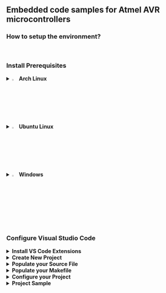 ## Embedded code samples for Atmel AVR microcontrollers

### How to setup the environment?

<br>

### Install Prerequisites
  <details>
    <summary>
      <img src="https://github.com/user-attachments/assets/6adedf3c-1d29-43f4-8e96-8c3d6cdcae11" width="3%" height="3%" /><b> Arch Linux</b>
    </summary>
    <br>
    
        sudo pacman -S base-devel usbutils avrdude avr-gcc avr-libc  
        git clone https://aur.archlinux.org/visual-studio-code-bin.git
        cd visual-studio-code-bin
        makepkg -si
  </details>

  <details>
    <summary>
      <img src="https://github.com/user-attachments/assets/731b966d-2257-4276-9d8b-ac7f43758c4d" width="3%" height="3%" /><b> Ubuntu Linux</b>
    </summary>
    <br>
    
        sudo apt update
        sudo apt install gcc build-essential
        sudo apt install gcc-avr binutils-avr avr-libc gdb-avr
        sudo apt install libusb-dev avrdude
        sudo apt install code
    
  </details>

  <details>
    <summary><img src="https://github.com/user-attachments/assets/7cf4fdb1-c479-407a-89a4-1a254f1301ec" width="3%" height="3%" /><b> Windows</b></summary>  
    <br>
    &emsp;Install <a href="https://winavr.sourceforge.net">WinAVR</a> for a Light-Weight Compiler
    <br>
    &emsp;Or install the full <a href="https://ww1.microchip.com/downloads/aemDocuments/documents/DEV/ProductDocuments/SoftwareTools/avr8-gnu-toolchain-3.7.0.1796-win32.any.x86_64.zip">AVR Toolchain</a>
    <br>
    &emsp;Install <a href="https://code.visualstudio.com/Download">Visual Studio Code</a>
    <br>
  </details>

  <br>

### Configure Visual Studio Code

  <details>
    <summary>
      <b>Install VS Code Extensions</b>
    </summary>
    <br>
    &emsp;Open <b>Extensions</b> in the left pane or press <b>Ctrl+Shift+X</b>
    <br>
    <br>
    &emsp;Search for <b>C/C++ Extension Pack</b> and click <b>Install</b>
    <br>
    &emsp;&emsp;<img src="https://github.com/user-attachments/assets/329c0eb9-de80-4733-9330-db12b8b6e119" width="30%" height="30%" />
    <br>
    <br>
    &emsp;Search for <b>Makefile Tools</b> and click <b>Install</b>
    <br> 
    &emsp;&emsp;<img src="https://github.com/user-attachments/assets/ab3f2da6-5baa-40f6-8655-79ee52b7e633" width="30%" height="30%" />
  </details>

<details>
  <summary>
    <b>Create New Project</b>
  </summary>
  <br>
  &emsp;Create an empty folder anywhere<br>
  &emsp;Open the empty folder ( Ctrl+O )<br>
  &emsp;Create an empty <b>C/C++ File</b> and a <b>Makefile</b> ( Right click -> New File )<br><br>
  &emsp;&emsp;<img src="https://github.com/user-attachments/assets/2a41e63a-a7a6-4da5-9505-1d13e64303cb" width="50%" height="50%" />
</details>

<details>
  <summary>
    <b>Populate your Source File</b>
  </summary>
  <br>
  &emsp;Populate your <b>Source File</b>
  <br>
  <br>
  &emsp;&emsp;<img src="https://github.com/user-attachments/assets/b26bf4c2-954d-4b55-ba59-01909dfc951e" width="50%" height="50%" />
  <br>
  &emsp;&emsp;<b>Note:</b> Your header files will be red underlined.
  <br>
  &emsp;&emsp;This is an expected behavior.
  <br>
  &emsp;&emsp;To resolve this you must configure VS Code.
  <br>
  <br>
  &emsp;Press <b>F1</b> and in the searchbox type <b>C/C++</b>
  <br>
  &emsp;Then select <b>C/C++: Edit Configurations (UI)</b>
  <br>
  <br>
  &emsp;&emsp;<img src="https://github.com/user-attachments/assets/7f502d4f-5255-4542-86d5-b2358820893c" width="50%" height="50%" />
  <br>
  <br>
  &emsp;Set <b>Configuration Name</b> ( Linux or Win32 ...etc. )
  <br>
  <br>
  &emsp;&emsp;<img src="https://github.com/user-attachments/assets/19126ef9-a53c-49a5-ab7c-c9e60c406fdd" width="50%" height="50%" />
  <br>
  <br>
  &emsp;Locate <b>avr-gcc</b> on your Machine
  <br>
  &emsp;Edit the <b>Compiler Path</b>
  <br>
  <br>
  &emsp;&emsp;<img src="https://github.com/user-attachments/assets/239dcd6b-3a0d-4d27-b38d-5011e5343e79" width="50%" height="50%" />
  <br>
  &emsp;&emsp;<b>Note:</b> you will might need to use quotation marks
  <br>
  &emsp;&emsp;for the <b>Compiler Path</b> if there are empty spaces in it
  <br>
  <br>
  &emsp;Select <b>IntelliSense mode</b>
  <br>
  <br>
  &emsp;&emsp;<img src="https://github.com/user-attachments/assets/68aad793-1107-4302-ae71-535d2b2fbf81" width="50%" height="50%" />
  <br>
  &emsp;&emsp;<b>Note:</b> the <b>gcc-x86 (legacy)</b> worked fine for me
  <br>
  &emsp;&emsp;but make sure to test your platform specific <b>IntelliSense mode</b>
  <br>
  &emsp;&emsp;( i.e. <b>linux-gcc-x86</b> or <b>windows-gcc-x86</b> )
  <br>
  <br>
  &emsp;Save the Configuration and check your Source Code<br><br>
  &emsp;&emsp;<img src="https://github.com/user-attachments/assets/b7277027-434c-4d58-a298-9ecf65dd2b56" width="50%" height="50%" />
  <br>
  &emsp;&emsp;<b>Note:</b> header file names are not underlined anymore
  <br>
  &emsp;&emsp;however methods and some definitions are.
  <br>
  &emsp;&emsp;This is an expected behavior.
  <br>
  &emsp;&emsp;You need to select the proper Microcontroller!
  <br>
  <br>
  &emsp;Press and hold <b>Ctrl</b> and click on the <b>avr/io.h</b> header file in your source
  <br>
  &emsp;This will bring you to <b>io.h</b> where you can look up your <b>Microcontroller definition</b>
  <br>
  &emsp;Copy your Microcontroller definition<br><br>
  &emsp;&emsp;<img src="https://github.com/user-attachments/assets/2ac5d640-4ba3-4c8f-985a-fbb932e01a67" width="50%" height="50%" />
  <br>
  <br>
  &emsp;Go back to the <b>C/C++ Configurations</b> and edit the <b>Defines</b> section<br>
  &emsp;Paste your <b>Microcontroller Definition</b> here and save it<br><br>
  &emsp;&emsp;<img src="https://github.com/user-attachments/assets/11e48bb2-45b7-4a23-b5bf-4705711a1ae3" width="50%" height="50%" />
  <br>
  <br>
  &emsp;Two <b>json</b> files appeared in the folder structure
  <br>
  &emsp;&emsp;<img src="https://github.com/user-attachments/assets/a6453534-0456-45d8-9adf-e9709f9aef11" width="50%" height="50%" />
  <br>
  <br>

  &emsp;Check if IntelliSense and Smart Hints work<br>
  &emsp;If nothing is underlined and all functionalities work you are <b>done 📗</b>
  <br>
  &emsp;&emsp;<img src="https://github.com/user-attachments/assets/eb631695-f2b1-4d10-a238-acb5003bc2ba" width="50%" height="50%" />
</details>

<details>
  <summary>
    <b>Populate your Makefile</b>
  </summary>
  <br>
  <br>
  
  &emsp;Copy the name of your <b>Programmer Hardware</b>
  <br>
  
  ```bash
  avrdude -c ?
  ```
  &emsp;&emsp;<img src="https://github.com/user-attachments/assets/7758c9df-86cf-4bcb-bc04-dc7f8eb41489" width="50%" height="50%" />
  <br>
  <br>
  <br>
  &emsp;Copy the name of your <b>Microcontroller</b>
  <br>
  
  ```bash
  avrdude -p ?
  ```
  &emsp;&emsp;<img src="https://github.com/user-attachments/assets/9ea12bd7-6f81-4923-87a3-407280066c9f" width="20%" height="20%" />
  <br>
  <br>
  <br>
  &emsp;Construct the terminal command to <b>Flash the HEX File</b>
  <br>
  
  ```bash
  avrdude -c stk500v2 -p m328p -U main.hex
  ```

  <br>
  <br>
  &emsp;Copy the name of your MCU for the Compiler
  <br>
  
  ```bash
  avr-gcc --target-help
  ```

  &emsp;&emsp;<img src="https://github.com/user-attachments/assets/6e4febad-8233-4e10-aa59-ae4a957d1683" width="50%" height="50%" />
  <br>
  <br>
  <br>
  &emsp;Check the <b>Crystal Oscillator Frequency</b>
  <br>
  &emsp;For example if the frequency is <b>16 Mhz</b> the argument will be this:

  
  ```bash
  16000000UL
  ```

  <br>
  <br>

  &emsp;Construct the terminal command to <b>Compile the HEX File</b>
  <br>
  &emsp;<i>avr-gcc&emsp;<source_file>&emsp;<mcu_type>&emsp;<clock_frequency>&emsp;<output_file></i>
  <br>
  
  ```bash
  avr-gcc main.c -mmcu=atmega328p -DF_CPU=16000000UL -Os -o main.hex
  ```
  &emsp;&emsp;<b>Note:</b> the <b>-Os</b> argument will minimize the output file size
  <br>
  <br>
  <br>

  &emsp;Populate your <b>Makefile</b> to Compile and Flash
  <br>
  &emsp;&emsp;<img src="https://github.com/user-attachments/assets/4aeb44db-a554-4e8d-a15c-a18e3aed78f8" width="50%" height="50%" />
</details>

<details>
  <summary>
    <b>Configure your Project</b>
  </summary>
  <br>
  <br>
  &emsp;<b>Optionally:</b> You can execute the <b>Makefile</b> from the Terminal
  <br>
  &emsp;by going to the <b>Project Folder</b> and executing this:
  <br>

  ```bash
  sudo make
  ```
  <br>
  &emsp;But to directly execute your <b>Makefile</b> from VS Code
  <br>
  &emsp;Press <b>F1</b> and search for <b>tasks</b> and select <b>Tasks: Configure Task</b>
  <br>
  &emsp;&emsp;<img src="https://github.com/user-attachments/assets/7594e421-84fe-42b0-be1c-7a8a20c3ba02" width="30%" height="30%" />
  <br>
  <br>
  &emsp;Then select <b>Create tasks.json file from template</b>
  <br>
  &emsp;&emsp;<img src="https://github.com/user-attachments/assets/4438836a-37c6-46e3-9d25-fe163d01494c" width="50%" height="50%" />
  <br>
  <br>
  &emsp;Then select <b>Others</b>
  <br>
  &emsp;&emsp;<img src="https://github.com/user-attachments/assets/e1a3669f-fd7f-4e72-a0af-c761d41ec1a2" width="40%" height="40%" />
  <br>
  <br>
  &emsp;A <b>tasks.json</b> file will appear in the file explorer
  <br>
  &emsp;&emsp;<img src="https://github.com/user-attachments/assets/a00c5244-7fda-4dae-9b37-b4b942ee1abd" width="50%" height="50%" />
  <br>
  <br>
  &emsp;The file content looks like this by default
  <br>
  &emsp;&emsp;<img src="https://github.com/user-attachments/assets/60ccb7b3-dc85-4552-b1a7-7ec4e2c519f6" width="50%" height="50%" />
  <br>
  <br>
  &emsp;Edit <b>label</b> and <b>command</b> values and <b>save</b> the file
  <br>
  
        ```json
        {
        "version": "2.0.0",
        "tasks": [
            {
                "label": "make",
                "type": "shell",
                "command": "sudo make"
            }
          ]
        }
        ```
  <br>
  &emsp;Press <b>F1</b> and select <b>Configure: Default Build Task</b>
  <br>
  &emsp;&emsp;<img src="https://github.com/user-attachments/assets/95ff3bdb-f533-4588-8809-0d9fd9bb4f20" width="30%" height="30%" />
  <br>
  <br>
  &emsp;Select <b>make</b>
  <br>
  &emsp;&emsp;<img src="https://github.com/user-attachments/assets/60794350-775e-40cf-a883-3f10ccb6b63c" width="40%" height="40%" />
  <br>
  &emsp;&emsp;<b>Note:</b> the command <b>make</b> will might not appear
  <br>
  &emsp;&emsp;if the <b>json file</b> is not saved correctly.
  <br>
  <br>
  &emsp;This will add the <b>problemMatcher</b> and <b>group</b> sections to your <b>json</b> file
  <br>
  &emsp;&emsp;<img src="https://github.com/user-attachments/assets/609c071d-c1f7-402d-a3b6-bedc446dc9ef" width="50%" height="50%" />
  <br>
  <br>
  &emsp;Now you can press <b>Ctrl+Shift+B</b> or select <b>Run Build Task</b>
  <br>
  &emsp;&emsp;<img src="https://github.com/user-attachments/assets/fd931bfd-05fd-438d-acf0-121c68d92620" width="30%" height="30%" />
  <br>
  <br>
  &emsp;If the compile and upload was <b>successful</b>
  <br>
  &emsp;the <b>terminal output</b> will look like this:
  <br>

        ```bash
        avrdude -c stk500v2 -p m328p -P /dev/ttyUSB0 -U main.hex
        avrdude: AVR device initialized and ready to accept instructions
        avrdude: device signature = 0x1e950f (probably m328p)
        avrdude: Note: flash memory has been specified, an erase cycle will be performed.
               To disable this feature, specify the -D option.
        avrdude: erasing chip
        
        avrdude: processing -U flash:w:main.hex:e
        avrdude: reading input file main.hex for flash
               with 164 bytes in 1 section within [0, 0xa3]
               using 2 pages and 92 pad bytes
        avrdude: writing 164 bytes flash ...
        Writing | ################################################## | 100% 0.19 s 
        avrdude: 164 bytes of flash written
        avrdude: verifying flash memory against main.hex
        Reading | ################################################## | 100% 0.13 s 
        avrdude: 164 bytes of flash verified
        
        avrdude done.  Thank you.
        ```
  
</details>
  
<details>
  <summary>
    <b>Project Sample</b>
  </summary>
  &emsp;&emsp;<a href="https://github.com/user-attachments/files/16228517/avr.zip">avr.zip</a>
</details>
<br><br><br><br><br><br><br><br>
